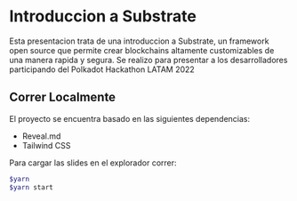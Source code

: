 # Introduccion a Substrate

Esta presentacion trata de una introduccion a Substrate, un framework open source que permite crear blockchains altamente customizables de una manera rapida y segura. Se realizo para presentar a los desarrolladores participando del Polkadot Hackathon LATAM 2022

## Correr Localmente

El proyecto se encuentra basado en las siguientes dependencias:

- Reveal.md
- Tailwind CSS

Para cargar las slides en el explorador correr:

```bash
$yarn
$yarn start
```
